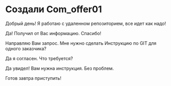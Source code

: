 ﻿# Создали Com_offer01

Добрый день! Я работаю с удаленном репозиторием, все идет как надо!

Да! Получил от Вас информацию. Спасибо!

Направляю Вам запрос. Мне нужно сделать Инструкцию по GIT для одного заказчика?

Да я согласен. Что требуется?

Да увидел! Вам нужна инструкция. Без проблем.

Готов завтра приступить!